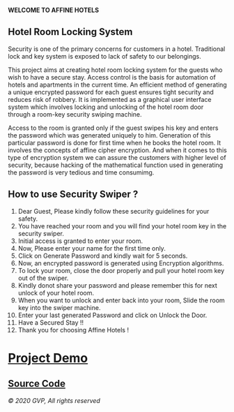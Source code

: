  **WELCOME TO AFFINE HOTELS**

## Hotel Room Locking System

Security is one of the primary concerns for customers in a hotel. Traditional lock and key system is exposed to lack of safety to our belongings.

This project aims at creating hotel room locking system for the guests who wish to have a secure stay. Access control is the basis for automation of hotels and apartments in the current time.  An efficient method of generating a unique encrypted password for each guest ensures tight security and reduces risk of robbery. It is implemented as a graphical user interface system which involves locking and unlocking of the hotel room door through a room-key security swiping machine.

Access to the room is granted only if the guest swipes his key and enters the password which was generated uniquely to him. Generation of this particular password is done for first time when he books the hotel room. It involves the concepts of affine cipher encryption. And when it comes to this type of encryption system we can assure the customers with higher level of security, because hacking of the mathematical function used in generating the password is very tedious and time consumimg.

## How to use Security Swiper ?

  1. Dear Guest, Please kindly follow these security guidelines for your safety.
  2. You have reached your room and you will find your hotel room key in the security swiper.
  3. Initial access is granted to enter your room.
  4. Now, Please enter your name for the first time only.
  5. Click on Generate Password and kindly wait for 5 seconds.
  6. Now, an encrypted password is generated using Encryption algorithms.
  7. To lock your room, close the door properly and pull your hotel room key out of the swiper.
  8. Kindly donot share your password and please remember this for next unlock of your hotel room.
  9. When you want to unlock and enter back into your room, Slide the room key into the swiper machine.
  10. Enter your last generated Password and click on Unlock the Door.
  11. Have a Secured Stay !!
  12. Thank you for choosing Affine Hotels !
  
  
# [Project Demo](https://gudivaraprasad.github.io/Affine-Hotels/index.html)
## [Source Code](https://github.com/GudiVaraprasad/Affine-Hotels/)

   *&copy; 2020 GVP, All rights reserved*
